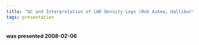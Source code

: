 ```yaml
---
title: "QC and Interpretation of LWD Density Logs (Rob Askew, Halliburton, Sperry Drilling Services)"
tags: presentation
---
```

#### was presented 2008-02-06 

